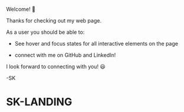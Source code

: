 Welcome! 👋

Thanks for checking out my web page.

As a user you should be able to: 

- See hover and focus states for all interactive elements on the page

- connect with me on GitHub and LinkedIn!


I look forward to connecting with you! 😃

-SK
# SK-LANDING
